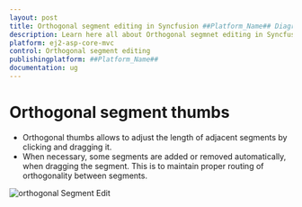 ```yaml
---
layout: post
title: Orthogonal segment editing in Syncfusion ##Platform_Name## Diagram Component
description: Learn here all about Orthogonal segmnet editing in Syncfusion ##Platform_Name## Diagram component of Syncfusion Essential JS 2 and more.
platform: ej2-asp-core-mvc
control: Orthogonal segment editing
publishingplatform: ##Platform_Name##
documentation: ug
---
```


# Orthogonal segment thumbs

* Orthogonal thumbs allows to adjust the length of adjacent segments by clicking and dragging it.
* When necessary, some segments are added or removed automatically, when dragging the segment. This is to maintain proper routing of orthogonality between segments.

![orthogonal Segment Edit](../images/orthogonal-segment-edit.gif)
